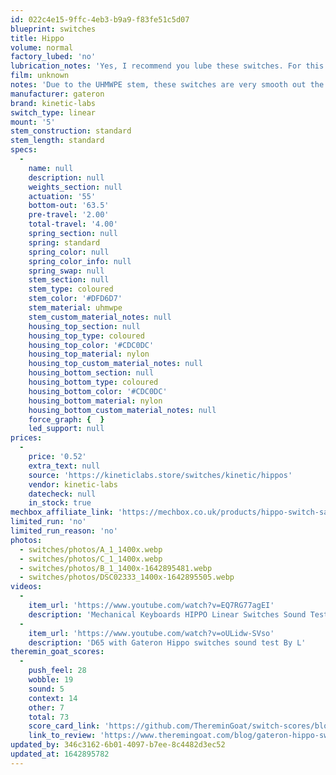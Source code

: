 ```yaml
---
id: 022c4e15-9ffc-4eb3-b9a9-f83fe51c5d07
blueprint: switches
title: Hippo
volume: normal
factory_lubed: 'no'
lubrication_notes: 'Yes, I recommend you lube these switches. For this switch I recommend using a thicker lube to achieve buttery smoothness, such as Krytox 205g0 or Carbon GS2.'
film: unknown
notes: 'Due to the UHMWPE stem, these switches are very smooth out the box, and the full nylon housing gives it a deep sound signature reminiscent of Cherry switches.'
manufacturer: gateron
brand: kinetic-labs
switch_type: linear
mount: '5'
stem_construction: standard
stem_length: standard
specs:
  -
    name: null
    description: null
    weights_section: null
    actuation: '55'
    bottom-out: '63.5'
    pre-travel: '2.00'
    total-travel: '4.00'
    spring_section: null
    spring: standard
    spring_color: null
    spring_color_info: null
    spring_swap: null
    stem_section: null
    stem_type: coloured
    stem_color: '#DFD6D7'
    stem_material: uhmwpe
    stem_custom_material_notes: null
    housing_top_section: null
    housing_top_type: coloured
    housing_top_color: '#CDC0DC'
    housing_top_material: nylon
    housing_top_custom_material_notes: null
    housing_bottom_section: null
    housing_bottom_type: coloured
    housing_bottom_color: '#CDC0DC'
    housing_bottom_material: nylon
    housing_bottom_custom_material_notes: null
    force_graph: {  }
    led_support: null
prices:
  -
    price: '0.52'
    extra_text: null
    source: 'https://kineticlabs.store/switches/kinetic/hippos'
    vendor: kinetic-labs
    datecheck: null
    in_stock: true
mechbox_affiliate_link: 'https://mechbox.co.uk/products/hippo-switch-sample?variant=42131589464309'
limited_run: 'no'
limited_run_reason: 'no'
photos:
  - switches/photos/A_1_1400x.webp
  - switches/photos/C_1_1400x.webp
  - switches/photos/B_1_1400x-1642895481.webp
  - switches/photos/DSC02333_1400x-1642895505.webp
videos:
  -
    item_url: 'https://www.youtube.com/watch?v=EQ7RG77agEI'
    description: 'Mechanical Keyboards HIPPO Linear Switches Sound Test... By  Brian Stormy'
  -
    item_url: 'https://www.youtube.com/watch?v=oULidw-SVso'
    description: 'D65 with Gateron Hippo switches sound test By L'
theremin_goat_scores:
  -
    push_feel: 28
    wobble: 19
    sound: 5
    context: 14
    other: 7
    total: 73
    score_card_link: 'https://github.com/ThereminGoat/switch-scores/blob/master/Gateron%20Hippo.pdf'
    link_to_review: 'https://www.theremingoat.com/blog/gateron-hippo-switch-review'
updated_by: 346c3162-6b01-4097-b7ee-8c4482d3ec52
updated_at: 1642895782
---
```

